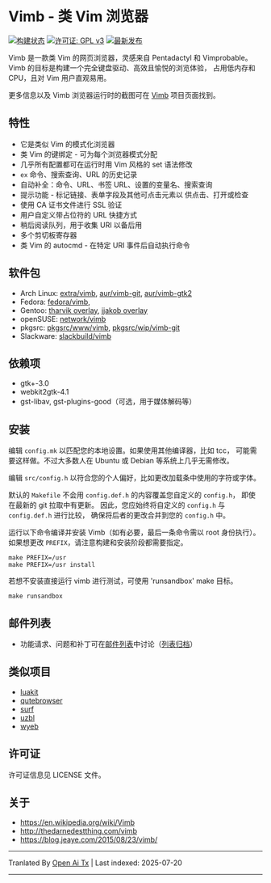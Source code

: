 ﻿
# Vimb - 类 Vim 浏览器

[![构建状态](https://travis-ci.com/fanglingsu/vimb.svg?branch=master)](https://travis-ci.com/fanglingsu/vimb)
[![许可证: GPL v3](https://img.shields.io/badge/License-GPLv3-blue.svg)](https://www.gnu.org/licenses/gpl-3.0)
[![最新发布](https://img.shields.io/github/release/fanglingsu/vimb.svg?style=flat)](https://github.com/fanglingsu/vimb/releases/latest)

Vimb 是一款类 Vim 的网页浏览器，灵感来自 Pentadactyl 和 Vimprobable。
Vimb 的目标是构建一个完全键盘驱动、高效且愉悦的浏览体验，
占用低内存和 CPU，且对 Vim 用户直观易用。

更多信息以及 Vimb 浏览器运行时的截图可在
[Vimb][] 项目页面找到。

## 特性

- 它是类似 Vim 的模式化浏览器
- 类 Vim 的键绑定 - 可为每个浏览器模式分配
- 几乎所有配置都可在运行时用 Vim 风格的 set 语法修改
- `ex` 命令、搜索查询、URL 的历史记录
- 自动补全：命令、URL、书签 URL、设置的变量名、搜索查询
- 提示功能 - 标记链接、表单字段及其他可点击元素以
  供点击、打开或检查
- 使用 CA 证书文件进行 SSL 验证
- 用户自定义带占位符的 URL 快捷方式
- 稍后阅读队列，用于收集 URI 以备后用
- 多个剪切板寄存器
- 类 Vim 的 autocmd - 在特定 URI 事件后自动执行命令

## 软件包

- Arch Linux: [extra/vimb][], [aur/vimb-git][], [aur/vimb-gtk2][]
- Fedora: [fedora/vimb][],
- Gentoo: [tharvik overlay][], [jjakob overlay][]
- openSUSE: [network/vimb][]
- pkgsrc: [pkgsrc/www/vimb][], [pkgsrc/wip/vimb-git][]
- Slackware: [slackbuild/vimb][]

## 依赖项

- gtk+-3.0
- webkit2gtk-4.1
- gst-libav, gst-plugins-good（可选，用于媒体解码等）

## 安装

编辑 `config.mk` 以匹配您的本地设置。如果使用其他编译器，比如 tcc，
可能需要这样做。不过大多数人在 Ubuntu 或 Debian 等系统上几乎无需修改。

编辑 `src/config.h` 以符合您的个人偏好，比如更改加载条中使用的字符或字体。

默认的 `Makefile` 不会用 `config.def.h` 的内容覆盖您自定义的 `config.h`，
即使在最新的 git 拉取中有更新。
因此，您应始终将自定义的 `config.h` 与 `config.def.h` 进行比较，
确保将后者的更改合并到您的 `config.h` 中。

运行以下命令编译并安装 Vimb（如有必要，最后一条命令需以 root 身份执行）。
如果想更改 `PREFIX`，请注意构建和安装阶段都需要指定。

    make PREFIX=/usr
    make PREFIX=/usr install

若想不安装直接运行 vimb 进行测试，可使用 'runsandbox' make 目标。

    make runsandbox

## 邮件列表

- 功能请求、问题和补丁可在[邮件列表][mail]中讨论（[列表归档][mail-archive]）

## 类似项目

- [luakit](https://luakit.github.io/)
- [qutebrowser](https://www.qutebrowser.org/)
- [surf](https://surf.suckless.org/)
- [uzbl](https://www.uzbl.org/)
- [wyeb](https://github.com/jun7/wyeb)

## 许可证

许可证信息见 LICENSE 文件。

## 关于

- https://en.wikipedia.org/wiki/Vimb
- http://thedarnedestthing.com/vimb
- https://blog.jeaye.com/2015/08/23/vimb/

[aur/vimb-git]:        https://aur.archlinux.org/packages/vimb-git
[aur/vimb-gtk2]:       https://aur.archlinux.org/packages/vimb-gtk2/
[extra/vimb]:          https://www.archlinux.org/packages/extra/x86_64/vimb/
[fedora/vimb]:         https://src.fedoraproject.org/rpms/vimb
[tharvik overlay]:     https://github.com/tharvik/overlay/tree/master/www-client/vimb
[jjakob overlay]:      https://github.com/jjakob/gentoo-overlay/tree/master/www-client/vimb
[mail-archive]:        https://sourceforge.net/p/vimb/vimb/vimb-users/ "vimb - mailing list archive"
[mail]:                https://lists.sourceforge.net/lists/listinfo/vimb-users "vimb - mailing list"







[network/vimb]:        https://build.opensuse.org/package/show/network/vimb
[pkgsrc/wip/vimb-git]: http://pkgsrc.se/wip/vimb-git
[pkgsrc/www/vimb]:     http://pkgsrc.se/www/vimb
[slackbuild/vimb]:     https://slackbuilds.org/repository/14.2/network/vimb/
[vimb]:                https://fanglingsu.github.io/vimb/ "Vimb - 类 Vim 浏览器项目主页"



---

Tranlated By [Open Ai Tx](https://github.com/OpenAiTx/OpenAiTx) | Last indexed: 2025-07-20

---